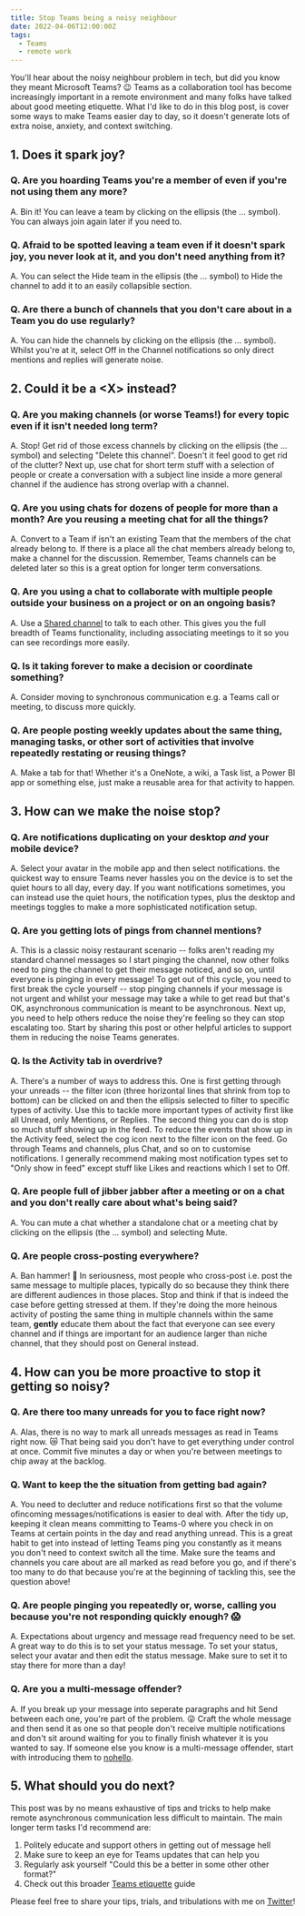 ```yaml
---
title: Stop Teams being a noisy neighbour
date: 2022-04-06T12:00:00Z
tags:
  - Teams
  - remote work
---
```


You'll hear about the noisy neighbour problem in tech, but did you know they meant Microsoft Teams? 😉 Teams as a collaboration tool has become increasingly important in a remote environment and many folks have talked about good meeting etiquette. What I'd like to do in this blog post, is cover some ways to make Teams easier day to day, so it doesn't generate lots of extra noise, anxiety, and context switching.

## 1. Does it spark joy?

### Q. Are you hoarding Teams you're a member of even if you're not using them any more?

A. Bin it! You can leave a team by clicking on the ellipsis (the ... symbol). You can always join again later if you need to.


### Q. Afraid to be spotted leaving a team even if it doesn't spark joy, you never look at it, and you don't need anything from it?

A. You can select the Hide team in the ellipsis (the ... symbol) to Hide the channel to add it to an easily collapsible section.




### Q. Are there a bunch of channels that you don't care about in a Team you do use regularly?

A. You can hide the channels by clicking on the ellipsis (the ... symbol). Whilst you're at it, select Off in the Channel notifications so only direct mentions and replies will generate noise.

## 2. Could it be a \<X\> instead?

### Q. Are you making channels (or worse Teams!) for every topic even if it isn't needed long term?

A. Stop! Get rid of those excess channels by clicking on the ellipsis (the ... symbol) and selecting "Delete this channel". Doesn't it feel good to get rid of the clutter? Next up, use chat for short term stuff with a selection of people or create a conversation with a subject line inside a more general channel if the audience has strong overlap with a channel.

### Q. Are you using chats for dozens of people for more than a month? Are you reusing a meeting chat for all the things?

A. Convert to a Team if isn't an existing Team that the members of the chat already belong to. If there is a place all the chat members already belong to, make a channel for the discussion. Remember, Teams channels can be deleted later so this is a great option for longer term conversations.




### Q. Are you using a chat to collaborate with multiple people outside your business on a project or on an ongoing basis?

A. Use a [Shared channel](https://docs.microsoft.com/en-us/MicrosoftTeams/shared-channels) to talk to each other. This gives you the full breadth of Teams functionality, including associating meetings to it so you can see recordings more easily.

### Q. Is it taking forever to make a decision or coordinate something?

A. Consider moving to synchronous communication e.g. a Teams call or meeting, to discuss more quickly.


### Q. Are people posting weekly updates about the same thing, managing tasks, or other sort of activities that involve repeatedly restating or reusing things?

A. Make a tab for that! Whether it's a OneNote, a wiki, a Task list, a Power BI app or something else, just make a reusable area for that activity to happen.



## 3. How can we make the noise stop?

### Q. Are notifications duplicating on your desktop *and* your mobile device?

A. Select your avatar in the mobile app and then select notifications. the quickest way to ensure Teams never hassles you on the device is to set the quiet hours to all day, every day. If you want notifications sometimes, you can instead use the quiet hours, the notification types, plus the desktop and meetings toggles to make a more sophisticated notification setup.

### Q. Are you getting lots of pings from channel mentions?

A. This is a classic noisy restaurant scenario -- folks aren't reading my standard channel messages so I start pinging the channel, now other folks need to ping the channel to get their message noticed, and so on, until everyone is pinging in every message! To get out of this cycle, you need to first break the cycle yourself -- stop pinging channels if your message is not urgent and whilst your message may take a while to get read but that's OK, asynchronous communication is meant to be asynchronous. Next up, you need to help others reduce the noise they're feeling so they can stop escalating too. Start by sharing this post or other helpful articles to support them in reducing the noise Teams generates.

### Q. Is the Activity tab in overdrive?

A. There's a number of ways to address this. One is first getting through your unreads -- the filter icon (three horizontal lines that shrink from top to bottom) can be clicked on and then the ellipsis selected to filter to specific types of activity. Use this to tackle more important types of activity first like all Unread, only Mentions, or Replies. The second thing you can do is stop so much stuff showing up in the feed. To reduce the events that show up in the Activity feed, select the cog icon next to the filter icon on the feed. Go through Teams and channels, plus Chat, and so on to customise notifications. I generally recommend making most notification types set to "Only show in feed" except stuff like Likes and reactions which I set to Off.

### Q. Are people full of jibber jabber after a meeting or on a chat and you don't really care about what's being said?

A. You can mute a chat whether a standalone chat or a meeting chat by clicking on the ellipsis (the ... symbol) and selecting Mute.



### Q. Are people cross-posting everywhere?

A. Ban hammer! 🔨 In seriousness, most people who cross-post i.e. post the same message to multiple places, typically do so because they think there are different audiences in those places. Stop and think if that is indeed the case before getting stressed at them. If they're doing the more heinous activity of posting the same thing in multiple channels within the same team,  **gently** educate them about the fact that everyone can see every channel and if things are important for an audience larger than niche channel, that they should post on General instead.

## 4. How can you be more proactive to stop it getting so noisy?

### Q. Are there too many unreads for you to face right now?

A. Alas, there is no way to mark all unreads messages as read in Teams right now. 😿 That being said you don't have to get everything under control at once. Commit five minutes a day or when you're between meetings to chip away at the backlog.

### Q. Want to keep the the situation from getting bad again?

A. You need to declutter and reduce notifications first so that the volume ofincoming messages/notifications is easier to deal with. After the tidy up, keeping it clean means committing to Teams-0 where you check in on Teams at certain points in the day and read anything unread. This is a great habit to get into instead of letting Teams ping you constantly as it means you don't need to context switch all the time. Make sure the teams and channels you care about are all marked as read before you go, and if there's too many to do that because you're at the beginning of tackling this, see the question above!

### Q. Are people pinging you repeatedly or, worse, calling you because you're not responding quickly enough? 😱

A. Expectations about urgency and message read frequency need to be set. A great way to do this is to set your status message. To set your status, select your avatar and then edit the status message. Make sure to set it to stay there for more than a day!




### Q. Are you a multi-message offender?

A. If you break up your message into seperate paragraphs and hit Send between each one, you're part of the problem. 😜 Craft the whole message and then send it as one so that people don't receive multiple notifications and don't sit around waiting for you to finally finish whatever it is you wanted to say. If someone else you know is a multi-message offender, start with introducing them to [nohello](https://nohello.net).

## 5. What should you do next?

This post was by no means exhaustive of tips and tricks to help make remote asynchronous communication less difficult to maintain. The main longer term tasks I'd recommend are:

1. Politely educate and support others in getting out of message hell
2. Make sure to keep an eye for Teams updates that can help you
3. Regularly ask yourself "Could this be a better in some other other format?"
4. Check out this broader [Teams etiquette](https://www.avepoint.com/ebook/microsoft-teams-best-practices) guide

Please feel free to share your tips, trials, and tribulations with me on [Twitter](https://twitter.com/theStephLocke)!


